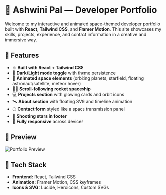 # 🚀 Ashwini Pal — Developer Portfolio

Welcome to my interactive and animated space-themed developer portfolio built with **React**, **Tailwind CSS**, and **Framer Motion**. This site showcases my skills, projects, experience, and contact information in a creative and immersive way.

## 🌌 Features

- ⚛️ **Built with React + Tailwind CSS**
- 🎨 **Dark/Light mode toggle** with theme persistence
- 🌠 **Animated space elements** (orbiting planets, starfield, floating astronaut/satellite, meteor hover)
- 🧑‍🚀 **Scroll-following rocket spaceship**
- 💻 **Projects section** with glowing cards and orbit icons
- 🛰️ **About section** with floating SVG and timeline animation
- 🌕 **Contact form** styled like a space transmission panel
- 🌠 **Shooting stars in footer**
- 📱 **Fully responsive** across devices

## 📸 Preview

![Portfolio Preview](./assets/preview.png) <!-- You can add your screenshot path here -->

## 🚀 Tech Stack

- **Frontend:** React, Tailwind CSS
- **Animation:** Framer Motion, CSS keyframes
- **Icons & SVG:** Lucide, Heroicons, Custom SVGs

